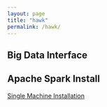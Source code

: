 ```yaml
---
layout: page
title: "hawk"
permalink: /hawk/
---
```


## Big Data Interface

## Apache Spark Install

[Single Machine Installation][spark-install-single-mc]

[spark-install-single-mc]: https://www.dezyre.com/apache-spark-tutorial/apache-spark-installation-tutorial
